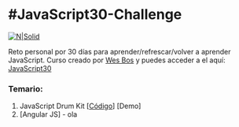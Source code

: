 # #JavaScript30-Challenge

[![N|Solid](https://res.cloudinary.com/moopixel/image/upload/v1537325341/Personal/JavaScript30/Screenshot_3.jpg)](https://javascript30.com/)

Reto personal por 30 días para aprender/refrescar/volver a aprender JavaScript. Curso creado por [Wes Bos](https://github.com/wesbos) y puedes acceder a el aquí: [JavaScript30](https://javascript30.com/)

### Temario:

1. JavaScript Drum Kit [[Código](https://github.com/yamirminaya/JavaScript30/tree/master/01%20-%20JavaScript%20Drum%20Kit)] [Demo]
2. [Angular JS] - ola
